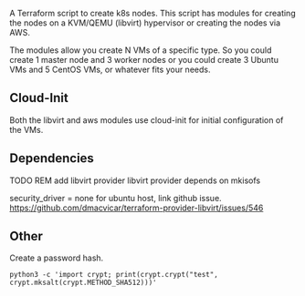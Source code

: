 A Terraform script to create k8s nodes. This script has modules for creating the
nodes on a KVM/QEMU (libvirt) hypervisor or creating the nodes via AWS.

The modules allow you create N VMs of a specific type. So you could create 1
master node and 3 worker nodes or you could create 3 Ubuntu VMs and 5 CentOS
VMs, or whatever fits your needs.

Cloud-Init
----------------------------------------

Both the libvirt and aws modules use cloud-init for initial configuration of the
VMs.

Dependencies
----------------------------------------

TODO REM add libvirt provider
libvirt provider depends on mkisofs

security_driver = none for ubuntu host, link github issue.
https://github.com/dmacvicar/terraform-provider-libvirt/issues/546

Other
----------------------------------------

Create a password hash.
```shell
python3 -c 'import crypt; print(crypt.crypt("test", crypt.mksalt(crypt.METHOD_SHA512)))'
```
